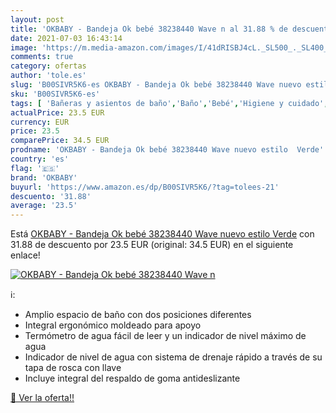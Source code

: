 ```yaml
---
layout: post
title: 'OKBABY - Bandeja Ok bebé 38238440 Wave n al 31.88 % de descuento'
date: 2021-07-03 16:43:14
image: 'https://m.media-amazon.com/images/I/41dRISBJ4cL._SL500_._SL400_.jpg'
comments: true
category: ofertas
author: 'tole.es'
slug: 'B00SIVR5K6-es OKBABY - Bandeja Ok bebé 38238440 Wave nuevo estilo Verde'
sku: 'B00SIVR5K6-es'
tags: [ 'Bañeras y asientos de baño','Baño','Bebé','Higiene y cuidado','bebé','okbaby', ]
actualPrice: 23.5 EUR
currency: EUR
price: 23.5
comparePrice: 34.5 EUR
prodname: 'OKBABY - Bandeja Ok bebé 38238440 Wave nuevo estilo  Verde'
country: 'es'
flag: '🇪🇸'
brand: 'OKBABY'
buyurl: 'https://www.amazon.es/dp/B00SIVR5K6/?tag=tolees-21'
descuento: '31.88'
average: '23.5'
---
```


Está [OKBABY - Bandeja Ok bebé 38238440 Wave nuevo estilo  Verde](https://www.amazon.es/dp/B00SIVR5K6/?tag=tolees-21) con 31.88 de descuento por 23.5 EUR (original: 34.5 EUR) en el siguiente enlace!

[![OKBABY - Bandeja Ok bebé 38238440 Wave n](https://m.media-amazon.com/images/I/41dRISBJ4cL._SL500_._SL400_.jpg)](https://www.amazon.es/dp/B00SIVR5K6/?tag=tolees-21)

ℹ️:

- Amplio espacio de baño con dos posiciones diferentes
- Integral ergonómico moldeado para apoyo
- Termómetro de agua fácil de leer y un indicador de nivel máximo de agua
- Indicador de nivel de agua con sistema de drenaje rápido a través de su tapa de rosca con llave
- Incluye integral del respaldo de goma antideslizante

[🛒 Ver la oferta!!](https://www.amazon.es/dp/B00SIVR5K6/?tag=tolees-21)
